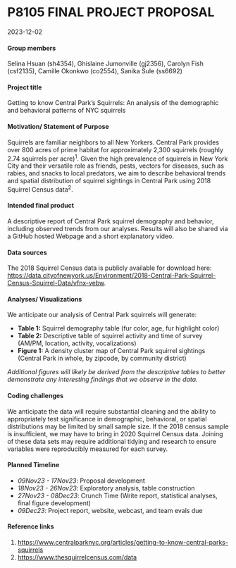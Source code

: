 P8105 FINAL PROJECT PROPOSAL
================
2023-12-02

#### Group members

Selina Hsuan (sh4354), Ghislaine Jumonville (gj2356), Carolyn Fish
(csf2135), Camille Okonkwo (co2554), Sanika Sule (ss6692)

#### Project title

Getting to know Central Park’s Squirrels: An analysis of the demographic
and behavioral patterns of NYC squirrels

#### Motivation/ Statement of Purpose

Squirrels are familiar neighbors to all New Yorkers. Central Park
provides over 800 acres of prime habitat for approximately 2,300
squirrels (roughly 2.74 squirrels per acre)<sup>1</sup>. Given the high
prevalence of squirrels in New York City and their versatile role as
friends, pests, vectors for diseases, such as rabies, and snacks to
local predators, we aim to describe behavioral trends and spatial
distribution of squirrel sightings in Central Park using 2018 Squirrel
Census data<sup>2</sup>.

#### Intended final product

A descriptive report of Central Park squirrel demography and behavior,
including observed trends from our analyses. Results will also be shared
via a GitHub hosted Webpage and a short explanatory video.

#### Data sources

The 2018 Squirrel Census data is publicly available for download here:
<https://data.cityofnewyork.us/Environment/2018-Central-Park-Squirrel-Census-Squirrel-Data/vfnx-vebw>.

#### Analyses/ Visualizations

We anticipate our analysis of Central Park squirrels will generate:

- **Table 1:** Squirrel demography table (fur color, age, fur highlight
  color)
- **Table 2:** Descriptive table of squirrel activity and time of survey
  (AM/PM, location, activity, vocalizations)
- **Figure 1:** A density cluster map of Central Park squirrel sightings
  (Central Park in whole, by zipcode, by community district)

*Additional figures will likely be derived from the descriptive tables
to better demonstrate any interesting findings that we observe in the
data.*

#### Coding challenges

We anticipate the data will require substantial cleaning and the ability
to appropriately test significance in demographic, behavioral, or
spatial distributions may be limited by small sample size. If the 2018
census sample is insufficient, we may have to bring in 2020 Squirrel
Census data. Joining of these data sets may require additional tidying
and research to ensure variables were reproducibly measured for each
survey.

#### Planned Timeline

- *09Nov23 - 17Nov23*: Proposal development
- *18Nov23 - 26Nov23*: Exploratory analysis, table construction
- *27Nov23 - 08Dec23*: Crunch Time (Write report, statistical analyses,
  final figure development)
- *09Dec23*: Project report, website, webcast, and team evals due

#### Reference links

1.  <https://www.centralparknyc.org/articles/getting-to-know-central-parks-squirrels>
2.  <https://www.thesquirrelcensus.com/data>
